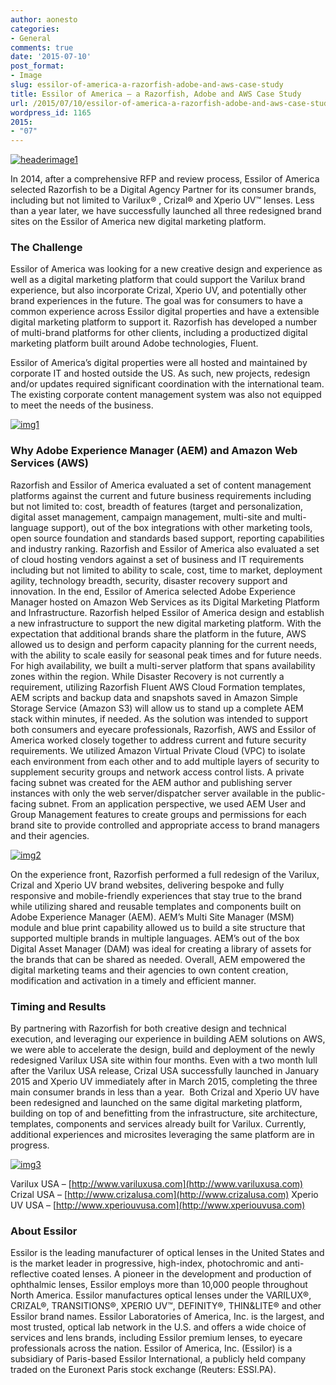 ```yaml
---
author: aonesto
categories:
- General
comments: true
date: '2015-07-10'
post_format:
- Image
slug: essilor-of-america-a-razorfish-adobe-and-aws-case-study
title: Essilor of America – a Razorfish, Adobe and AWS Case Study
url: /2015/07/10/essilor-of-america-a-razorfish-adobe-and-aws-case-study/index.html
wordpress_id: 1165
2015:
- "07"
---
```


[![headerimage1](/uploads/2015/07/headerimage1.jpg)](/uploads/2015/07/headerimage1.jpg)

In 2014, after a comprehensive RFP and review process, Essilor of America selected Razorfish to be a Digital Agency Partner for its consumer brands, including but not limited to Varilux® , Crizal® and Xperio UV™ lenses. Less than a year later, we have successfully launched all three redesigned brand sites on the Essilor of America new digital marketing platform.


### The Challenge


Essilor of America was looking for a new creative design and experience as well as a digital marketing platform that could support the Varilux brand experience, but also incorporate Crizal, Xperio UV, and potentially other brand experiences in the future. The goal was for consumers to have a common experience across Essilor digital properties and have a extensible digital marketing platform to support it. Razorfish has developed a number of multi-brand platforms for other clients, including a productized digital marketing platform built around Adobe technologies, Fluent.

Essilor of America’s digital properties were all hosted and maintained by corporate IT and hosted outside the US. As such, new projects, redesign and/or updates required significant coordination with the international team. The existing corporate content management system was also not equipped to meet the needs of the business.

[![img1](/uploads/2015/07/img1.png)](/uploads/2015/07/img1.png)


### Why Adobe Experience Manager (AEM) and Amazon Web Services (AWS)


Razorfish and Essilor of America evaluated a set of content management platforms against the current and future business requirements including but not limited to: cost, breadth of features (target and personalization, digital asset management, campaign management, multi-site and multi-language support), out of the box integrations with other marketing tools, open source foundation and standards based support, reporting capabilities and industry ranking. Razorfish and Essilor of America also evaluated a set of cloud hosting vendors against a set of business and IT requirements including but not limited to ability to scale, cost, time to market, deployment agility, technology breadth, security, disaster recovery support and innovation. In the end, Essilor of America selected Adobe Experience Manager hosted on Amazon Web Services as its Digital Marketing Platform and Infrastructure. Razorfish helped Essilor of America design and establish a new infrastructure to support the new digital marketing platform. With the expectation that additional brands share the platform in the future, AWS allowed us to design and perform capacity planning for the current needs, with the ability to scale easily for seasonal peak times and for future needs. For high availability, we built a multi-server platform that spans availability zones within the region. While Disaster Recovery is not currently a requirement, utilizing Razorfish Fluent AWS Cloud Formation templates, AEM scripts and backup data and snapshots saved in Amazon Simple Storage Service (Amazon S3) will allow us to stand up a complete AEM stack within minutes, if needed. As the solution was intended to support both consumers and eyecare professionals, Razorfish, AWS and Essilor of America worked closely together to address current and future security requirements. We utilized Amazon Virtual Private Cloud (VPC) to isolate each environment from each other and to add multiple layers of security to supplement security groups and network access control lists. A private facing subnet was created for the AEM author and publishing server instances with only the web server/dispatcher server available in the public-facing subnet. From an application perspective, we used AEM User and Group Management features to create groups and permissions for each brand site to provide controlled and appropriate access to brand managers and their agencies.

[![img2](/uploads/2015/07/img2.png)](/uploads/2015/07/img2.png)

On the experience front, Razorfish performed a full redesign of the Varilux, Crizal and Xperio UV brand websites, delivering bespoke and fully responsive and mobile-friendly experiences that stay true to the brand while utilizing shared and reusable templates and components built on Adobe Experience Manager (AEM). AEM’s Multi Site Manager (MSM) module and blue print capability allowed us to build a site structure that supported multiple brands in multiple languages. AEM’s out of the box Digital Asset Manager (DAM) was ideal for creating a library of assets for the brands that can be shared as needed. Overall, AEM empowered the digital marketing teams and their agencies to own content creation, modification and activation in a timely and efficient manner.


### Timing and Results


By partnering with Razorfish for both creative design and technical execution, and leveraging our experience in building AEM solutions on AWS, we were able to accelerate the design, build and deployment of the newly redesigned Varilux USA site within four months. Even with a two month lull after the Varilux USA release, Crizal USA successfully launched in January 2015 and Xperio UV immediately after in March 2015, completing the three main consumer brands in less than a year.  Both Crizal and Xperio UV have been redesigned and launched on the same digital marketing platform, building on top of and benefitting from the infrastructure, site architecture, templates, components and services already built for Varilux. Currently, additional experiences and microsites leveraging the same platform are in progress.

[![img3](/uploads/2015/07/img3.png)](/uploads/2015/07/img3.png)

Varilux USA – [http://www.variluxusa.com](http://www.variluxusa.com)
Crizal USA – [http://www.crizalusa.com](http://www.crizalusa.com)
Xperio UV USA – [http://www.xperiouvusa.com](http://www.xperiouvusa.com)


### About Essilor


Essilor is the leading manufacturer of optical lenses in the United States and is the market leader in progressive, high-index, photochromic and anti-reflective coated lenses. A pioneer in the development and production of ophthalmic lenses, Essilor employs more than 10,000 people throughout North America. Essilor manufactures optical lenses under the VARILUX®, CRIZAL®, TRANSITIONS®, XPERIO UV™, DEFINITY®, THIN&LITE® and other Essilor brand names. Essilor Laboratories of America, Inc. is the largest, and most trusted, optical lab network in the U.S. and offers a wide choice of services and lens brands, including Essilor premium lenses, to eyecare professionals across the nation. Essilor of America, Inc. (Essilor) is a subsidiary of Paris-based Essilor International, a publicly held company traded on the Euronext Paris stock exchange (Reuters: ESSI.PA).
